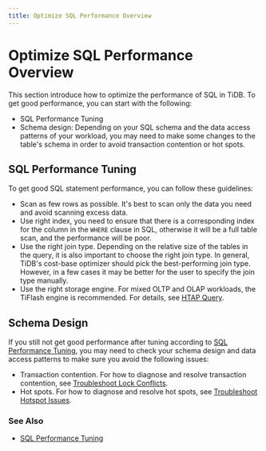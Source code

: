 ```yaml
---
title: Optimize SQL Performance Overview
---
```


# Optimize SQL Performance Overview

This section introduce how to optimize the performance of SQL in TiDB. To get good performance, you can start with the following:

* SQL Performance Tuning
* Schema design: Depending on your SQL schema and the data access patterns of your workload, you may need to make some changes to the table's schema in order to avoid transaction contention or hot spots.

## SQL Performance Tuning

To get good SQL statement performance, you can follow these guidelines:

* Scan as few rows as possible. It's best to scan only the data you need and avoid scanning excess data.
* Use right index, you need to ensure that there is a corresponding index for the column in the `WHERE` clause in SQL, otherwise it will be a full table scan, and the performance will be poor.
* Use the right join type. Depending on the relative size of the tables in the query, it is also important to choose the right join type. In general, TiDB's cost-base optimizer should pick the best-performing join type. However, in a few cases it may be better for the user to specify the join type manually.
* Use the right storage engine. For mixed OLTP and OLAP workloads, the TiFlash engine is recommended. For details, see [HTAP Query](/develop/hybrid-oltp-and-olap-queries.md).

## Schema Design

If you still not get good performance after tuning according to [SQL Performance Tuning](#SQL-Performance-Tuning), you may need to check your schema design and data access patterns to make sure you avoid the following issues:

* Transaction contention. For how to diagnose and resolve transaction contention, see [Troubleshoot Lock Conflicts](https://docs.pingcap.com/tidb/stable/troubleshoot-lock-conflicts).
* Hot spots. For how to diagnose and resolve hot spots, see [Troubleshoot Hotspot Issues](https://docs.pingcap.com/tidb/stable/troubleshoot-hot-spot-issues).

### See Also

* [SQL Performance Tuning](https://docs.pingcap.com/tidb/stable/sql-tuning-overview)
